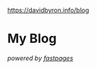 https://davidbyron.info/blog

# My Blog


_powered by [fastpages](https://github.com/fastai/fastpages)_
